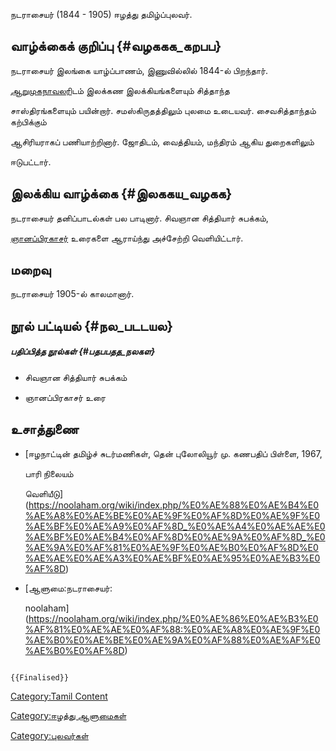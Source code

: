 நடராசையர் (1844 - 1905) ஈழத்து தமிழ்ப்புலவர்.

## வாழ்க்கைக் குறிப்பு {#வழககக_கறபப}

நடராசையர் இலங்கை யாழ்ப்பாணம், இணுவில்லில் 1844-ல் பிறந்தார்.
[ஆறுமுகநாவலர](ஆறுமுக_நாவலர் "wikilink")ிடம் இலக்கண இலக்கியங்களையும் சித்தாந்த
சாஸ்திரங்களையும் பயின்றார். சமஸ்கிருதத்திலும் புலமை உடையவர். சைவசித்தாந்தம் கற்பிக்கும்
ஆசிரியராகப் பணியாற்றினார். ஜோதிடம், வைத்தியம், மந்திரம் ஆகிய துறைகளிலும்
ஈடுபட்டார்.

## இலக்கிய வாழ்க்கை {#இலககய_வழகக}

நடராசையர் தனிப்பாடல்கள் பல பாடினார். சிவஞான சித்தியார் சுபக்கம்,
[ஞானப்பிரகாசர்](ஞானப்பிரகாசர் "wikilink") உரைகளை ஆராய்ந்து அச்சேற்றி வெளியிட்டார்.

## மறைவு

நடராசையர் 1905-ல் காலமானார்.

## நூல் பட்டியல் {#நல_படடயல}

##### பதிப்பித்த நூல்கள் {#பதபபதத_நலகள}

-   சிவஞான சித்தியார் சுபக்கம்
-   ஞானப்பிரகாசர் உரை

## உசாத்துணை

-   [ஈழநாட்டின் தமிழ்ச் சுடர்மணிகள், தென் புலோலியூர் மு. கணபதிப் பிள்ளை, 1967,
    பாரி நிலையம்
    வெளியீடு](https://noolaham.org/wiki/index.php/%E0%AE%88%E0%AE%B4%E0%AE%A8%E0%AE%BE%E0%AE%9F%E0%AF%8D%E0%AE%9F%E0%AE%BF%E0%AE%A9%E0%AF%8D_%E0%AE%A4%E0%AE%AE%E0%AE%BF%E0%AE%B4%E0%AF%8D%E0%AE%9A%E0%AF%8D_%E0%AE%9A%E0%AF%81%E0%AE%9F%E0%AE%B0%E0%AF%8D%E0%AE%AE%E0%AE%A3%E0%AE%BF%E0%AE%95%E0%AE%B3%E0%AF%8D)
-   [ஆளுமை:நடராசையர்:
    noolaham](https://noolaham.org/wiki/index.php/%E0%AE%86%E0%AE%B3%E0%AF%81%E0%AE%AE%E0%AF%88:%E0%AE%A8%E0%AE%9F%E0%AE%B0%E0%AE%BE%E0%AE%9A%E0%AF%88%E0%AE%AF%E0%AE%B0%E0%AF%8D)

```{=mediawiki}
{{Finalised}}
```
[Category:Tamil Content](Category:Tamil_Content "wikilink")
[Category:ஈழத்து ஆளுமைகள்](Category:ஈழத்து_ஆளுமைகள் "wikilink")
[Category:புலவர்கள்](Category:புலவர்கள் "wikilink")
